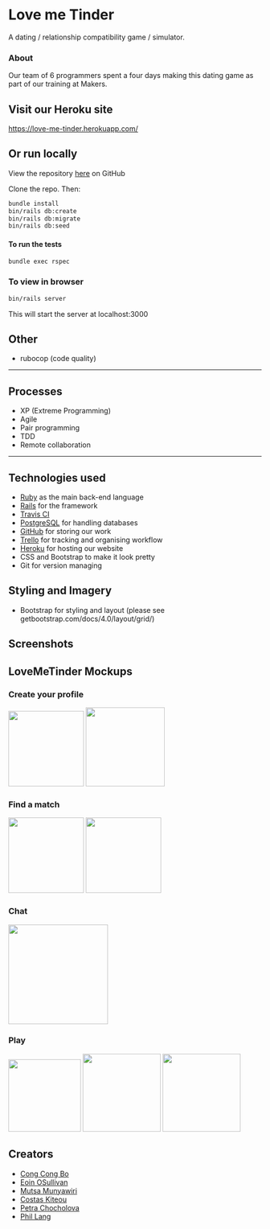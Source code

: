 # Love me Tinder
A dating / relationship compatibility game / simulator.

### About
Our team of 6 programmers spent a four days making this dating game as part of our training at Makers.

## Visit our Heroku site

https://love-me-tinder.herokuapp.com/

## Or run locally
View the repository [here](https://github.com/makersacademy/acebook-remote-july-2017) on GitHub

Clone the repo. Then:

```bash
bundle install
bin/rails db:create
bin/rails db:migrate
bin/rails db:seed
```
#### To run the tests
```bash
bundle exec rspec
```

### To view in browser
```bash
bin/rails server
```
This will start the server at localhost:3000

## Other
* rubocop (code quality)

---
## Processes
* XP (Extreme Programming)
* Agile
* Pair programming
* TDD
* Remote collaboration

---
## Technologies used
* [Ruby](https://www.ruby-lang.org/en/) as the main back-end language
* [Rails](http://rubyonrails.org/) for the framework
* [Travis CI](https://travis-ci.org/)
* [PostgreSQL](https://www.postgresql.org/) for handling databases
* [GitHub](https://github.com/makersacademy/acebook-remote-july-2017) for storing our work
* [Trello](https://trello.com/) for tracking and organising workflow
* [Heroku](https://acebook-remote-july.herokuapp.com/
) for hosting our website
* CSS and Bootstrap to make it look pretty
* Git for version managing

## Styling and Imagery
* Bootstrap for styling and layout (please see getbootstrap.com/docs/4.0/layout/grid/)

## Screenshots


## LoveMeTinder Mockups

### Create your profile

<p float="left">
  <img src="http://i.imgur.com/53Uo3as.png" width="150"/>
  <img src="http://i.imgur.com/QTSTlxh.png" width="157"/>
</p>

### Find a match

<p float="left">
  <img src="http://i.imgur.com/obxHHXf.png" width="150"/>
  <img src="http://i.imgur.com/VnCODuy.png" width="150"/>
</p>

### Chat
<p float="left">
  <img src="http://i.imgur.com/5z9UoJ4.png" width="198"/>
</p>

### Play
<p float="left">
  <img src="http://i.imgur.com/87yPepM.png" width="144"/>
  <img src="http://i.imgur.com/leOdYXN.png" width="155"/>
  <img src="http://i.imgur.com/LRIGCGd.png" width="155"/>
</p>


## Creators
* [Cong Cong Bo](https://github.com/congcongbo)
* [Eoin OSullivan](https://github.com/EOSullivanBerlin)
* [Mutsa Munyawiri](https://github.com/memunyawiri)
* [Costas Kiteou](https://github.com/ckiteou)
* [Petra Chocholova](https://github.com/petrakh)
* [Phil Lang](https://github.com/langphil)
